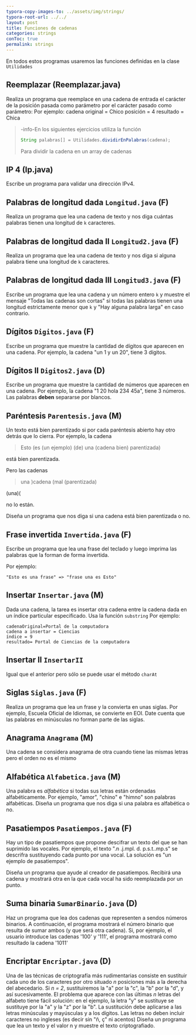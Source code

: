 ```yaml
---
typora-copy-images-to: ../assets/img/strings/
typora-root-url: ../../
layout: post
title: Funciones de cadenas
categories: strings
conToc: true
permalink: strings
---
```

En todos estos programas usaremos las funciones definidas en la clase `Utilidades`

<script src="https://gist.github.com/victorponz/93c93fb7f8d88171b4792d78b8b03259.js"></script>

## Reemplazar (Reemplazar.java)
Realiza un programa que reemplace en una cadena de entrada el carácter de la posición pasada como parámetro por el carácter pasado como parámetro:
Por ejemplo:
cadena original = Chico
posición = 4
resultado = Chica


> -info-En los siguientes ejercicios utiliza la función 
>
> ```java
> String palabras[] = Utilidades.dividirEnPalabras(cadena);
> ```
> Para dividir la cadena en un array de cadenas


## IP 4 (Ip.java)
Escribe un programa para validar una dirección IPv4. 


## Palabras de longitud dada `Longitud.java` (F)

Realiza un programa que lea una cadena de texto y nos diga cuántas palabras tienen una longitud de `k` caracteres.

## Palabras de longitud dada II `Longitud2.java` (F)

Realiza un programa que lea una cadena de texto y nos diga si alguna palabra tiene una longitud de `k` caracteres.


## Palabras de longitud dada III `Longitud3.java` (F)

Escribe un programa que lea una cadena y un número entero `k` y muestre el mensaje "Todas las cadenas son cortas" si todas las palabras tienen una longitud estrictamente menor que `k` y "Hay alguna palabra larga" en caso contrario.

## Dígitos `Digitos.java` (F)

Escribe un programa que muestre la cantidad de dígitos que aparecen en una cadena. Por ejemplo, la cadena "un 1 y un 20", tiene 3 dígitos.

## Dígitos II `Digitos2.java` (D)

Escribe un programa que muestre la cantidad de números que aparecen en una cadena. Por ejemplo, la cadena "1  20 hola 234 45a", tiene 3 números. Las palabras **deben** separarse por blancos.

## Paréntesis `Parentesis.java` (M)

Un texto está bien parentizado si por cada paréntesis abierto hay otro detrás que lo cierra. Por ejemplo, la cadena

> Esto \(es \(un ejemplo\) \(de\) una \(cadena bien\) parentizada\)

está bien parentizada.

Pero las cadenas

> una \)cadena \(mal \(parentizada\)

(una)(

no lo están.

Diseña un programa que nos diga si una cadena está bien parentizada o no.

## Frase invertida `Invertida.java` (F)

Escribe un programa que lea una frase del teclado y luego imprima las palabras que la forman de forma invertida.

Por ejemplo:

```
"Esto es una frase" => "frase una es Esto"  
```
## Insertar `Insertar.java` (M)
Dada una cadena, la tarea es insertar otra cadena entre la cadena dada en un índice particular especificado. Usa la función `substring`
Por ejemplo:
```
cadenaOriginal=Portal de la computadora
cadena a insertar = Ciencias
índice = 9
resultado= Portal de Ciencias de la computadora
```
## Insertar II `InsertarII`
Igual que el anterior pero sólo se puede usar el método `charAt`

## Siglas `Siglas.java` (F)

Realiza un programa que lea un frase y la convierta en unas siglas. Por ejemplo, Escuela Oficial de Idiomas, se convierte en EOI.
Date cuenta que las palabras en minúsculas no forman parte de las siglas.

## Anagrama `Anagrama` (M)
Una cadena se considera anagrama de otra cuando tiene las mismas letras pero el orden no es el mismo

## Alfabética `Alfabetica.java` (M)

Una palabra es _alfabética_ si todas sus letras están ordenadas alfabéticamente. Por ejemplo, "amor", "chino" e "himno" son palabras alfabéticas. Diseña un programa que nos diga si una palabra es alfabética o no.

## Pasatiempos `Pasatiempos.java` (F)

Hay un tipo de pasatiempos que propone descifrar un texto del que se han suprimido las vocales. Por ejemplo, el texto ".n .j.mpl. d. p.s.t..mp.s" se descrifra sustituyendo cada punto por una vocal. La solución es "un ejemplo de pasatiempos".

Diseña un programa que ayude al creador de pasatiempos. Recibirá una cadena y mostrará otra en la que cada vocal ha sido reemplazada por un punto.

## Suma binaria `SumarBinario.java` (D)
Haz un programa que lea dos cadenas que representen a sendos números binarios. A continuación, el programa mostrará el número binario que resulta de sumar ambos (y que será otra cadena\). Si, por ejemplo, el usuario introduce las cadenas '100' y '111', el programa mostrará como resultado la cadena '1011'

## Encriptar `Encriptar.java` (D)

Una de las técnicas de criptografía más rudimentarias consiste en sustituir cada uno de los caracteres por otro situado _n_ posiciones más a la derecha del abecedario. Si _n = 2_, sustituiremos la "a" por la "c", la "b" por la "d", y así sucesivamente. El problema que aparece con las últimas _n_ letras del alfabeto tiene fácil solución: en el ejemplo, la letra "y" se sustituye se sustituye por la "a" y la "z" por la "b". La sustitución debe aplicarse a las letras minúsculas y mayúsculas y a los dígitos. Las letras no deben incluir caracteres no ingleses \(es decir sin "ñ, ç" ni acentos\)
Diseña un programa que lea un texto y el valor n y muestre el texto criptografiado.



